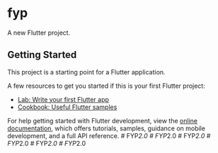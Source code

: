 # fyp

A new Flutter project.

## Getting Started

This project is a starting point for a Flutter application.

A few resources to get you started if this is your first Flutter project:

- [Lab: Write your first Flutter app](https://docs.flutter.dev/get-started/codelab)
- [Cookbook: Useful Flutter samples](https://docs.flutter.dev/cookbook)

For help getting started with Flutter development, view the
[online documentation](https://docs.flutter.dev/), which offers tutorials,
samples, guidance on mobile development, and a full API reference.
#   F Y P _ 2 . 0  
 #   F Y P _ 2 . 0  
 #   F Y P _ 2 . 0  
 #   F Y P _ 2 . 0  
 #   F Y P _ 2 . 0  
 #   F Y P _ 2 . 0  
 